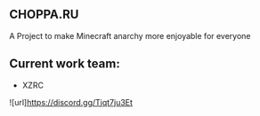 ## CHOPPA.RU

A Project to make Minecraft anarchy more enjoyable for everyone

## Current work team:
- XZRC

![url]https://discord.gg/Tjqt7ju3Et
